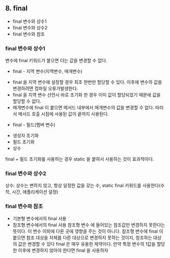 ## 8. final
- final 변수와 상수1
- final 변수와 상수2
- final 변수와 참조

### final 변수와 상수1
변수에 final 키워드가 붙으면 더는 값을 변경할 수 없다.

* final - 지역 변수(지역변수, 매개변수)
- final 을 지역 변수에 설정할 경우 최초 한번만 할당할 수 있다. 이후에 변수의 값을 변경하려면 컴파일 오류가발생한다.
- final 을 지역 변수 선언시 바로 초기화 한 경우 이미 값이 할당되었기 때문에 값을 할당할 수 없다.
- 매개변수에 final 이 붙으면 메서드 내부에서 매개변수의 값을 변경할 수 없다. 따라서 메서드 호출 시점에 사용된 값이 끝까지 사용된다.

* final - 필드(멤버 변수)
- 생성자 초기화
- 필드 초기화
- 상수

final + 필드 초기화를 사용하는 경우 static 을 붙여서 사용하는 것이 효과적이다.

### final 변수와 상수2
 상수: 상수는 변하지 않고, 항상 일정한 값을 갖는 수, static final 키워드를 사용한다(수학, 시간, 애플리케이션 설정)
 
### final 변수와 참조
- 기본형 변수에서의 final 사용
- 참조형 변수에서의 final 사용
  참조형 변수 에 들어있는 참조값만 변경하지 못한다는 뜻이다. 이 변수 이외에 다른 곳에 영향을 주는 것이 아니다.
  참조형 변수에 final 이 붙으면 참조 대상을 자체를 다른 대상으로 변경하지 못하는 것이지, 참조하는 대상  의 값은 변경할 수 있다
final 은 매우 유용한 제약이다. 만약 특정 변수의 1값을 할당한 이후에 변경하지 않아야 한다면 final 을 사용하자